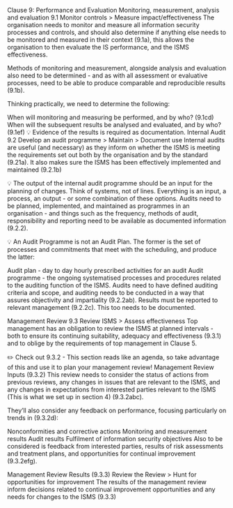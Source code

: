Clause 9: Performance and Evaluation 
Monitoring, measurement, analysis and evaluation 9.1 
Monitor controls > Measure impact/effectiveness
The organisation needs to monitor and measure all information security processes and controls, and should also determine if anything else needs to be monitored and measured in their context (9.1a), this allows the organisation to then evaluate the IS performance, and the ISMS effectiveness.

Methods of monitoring and measurement, alongside analysis and evaluation also need to be determined - and as with all assessment or evaluative processes, need to be able to produce comparable and reproducible results (9.1b).

Thinking practically, we need to determine the following:

When will monitoring and measuring be performed, and by who? (9.1cd)
When will the subsequent results be analysed and evaluated, and by who? (9.1ef)
💡 Evidence of the results is required as documentation.
Internal Audit 9.2 
Develop an audit programme > Maintain > Document use
Internal audits are useful (and necessary) as they inform on whether the ISMS is meeting the requirements set out both by the organisation and by the standard (9.21a). It also makes sure the ISMS has been effectively implemented and maintained (9.2.1b)

💡 The output of the internal audit programme should be an input for the planning of changes. Think of systems, not of lines. Everything is an input, a process, an output - or some combination of these options.
Audits need to be planned, implemented, and maintained as programmes in an organisation - and things such as the frequency, methods of audit, responsibility and reporting need to be available as documented information (9.2.2).

💡 An Audit Programme is not an Audit Plan. The former is the set of processes and commitments that meet with the scheduling, and produce the latter:

Audit plan - day to day hourly prescribed activities for an audit
Audit programme - the ongoing systematised processes and procedures related to the auditing function of the ISMS.
Audits need to have defined auditing criteria and scope, and auditing needs to be conducted in a way that assures objectivity and impartiality (9.2.2ab). Results must be reported to relevant management (9.2.2c). This too needs to be documented.

Management Review 9.3 
Review ISMS > Assess effectiveness
Top management has an obligation to review the ISMS at planned intervals - both to ensure its continuing suitability, adequacy and effectiveness (9.3.1) and to oblige by the requirements of top management in Clause 5.

✏️ Check out 9.3.2 - This section reads like an agenda, so take advantage of this and use it to plan your management review!
Management Review Inputs (9.3.2) 
This review needs to consider the status of actions from previous reviews, any changes in issues that are relevant to the ISMS, and any changes in expectations from interested parties relevant to the ISMS (This is what we set up in section 4) (9.3.2abc).

They’ll also consider any feedback on performance, focusing particularly on trends in (9.3.2d):

Nonconformities and corrective actions
Monitoring and measurement results
Audit results
Fulfilment of information security objectives
Also to be considered is feedback from interested parties, results of risk assessments and treatment plans, and opportunities for continual improvement (9.3.2efg).

Management Review Results (9.3.3) 
Review the Review > Hunt for opportunities for improvement
The results of the management review inform decisions related to continual improvement opportunities and any needs for changes to the ISMS (9.3.3)

